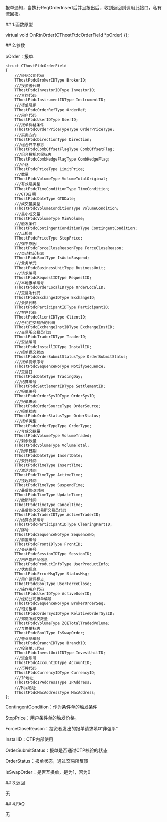 <p>报单通知，当执行ReqOrderInsert后并且报出后，收到返回则调用此接口，私有流回报。</p>
<span class="anchor" id="6f131697-8439-42f6-bea5-2363beea6c18"></span>
## 1.函数原型
<p>virtual void OnRtnOrder(CThostFtdcOrderField *pOrder) {};</p>
<span class="anchor" id="d16979c9-ca23-44f1-a037-5e982eec6d15"></span>
## 2.参数
<p>pOrder：报单</p>
<pre><code>struct CThostFtdcOrderField
{
    ///经纪公司代码
    TThostFtdcBrokerIDType BrokerID;
    ///投资者代码
    TThostFtdcInvestorIDType InvestorID;
    ///合约代码
    TThostFtdcInstrumentIDType InstrumentID;
    ///报单引用
    TThostFtdcOrderRefType OrderRef;
    ///用户代码
    TThostFtdcUserIDType UserID;
    ///报单价格条件
    TThostFtdcOrderPriceTypeType OrderPriceType;
    ///买卖方向
    TThostFtdcDirectionType Direction;
    ///组合开平标志
    TThostFtdcCombOffsetFlagType CombOffsetFlag;
    ///组合投机套保标志
    TThostFtdcCombHedgeFlagType CombHedgeFlag;
    ///价格
    TThostFtdcPriceType LimitPrice;
    ///数量
    TThostFtdcVolumeType VolumeTotalOriginal;
    ///有效期类型
    TThostFtdcTimeConditionType TimeCondition;
    ///GTD日期
    TThostFtdcDateType GTDDate;
    ///成交量类型
    TThostFtdcVolumeConditionType VolumeCondition;
    ///最小成交量
    TThostFtdcVolumeType MinVolume;
    ///触发条件
    TThostFtdcContingentConditionType ContingentCondition;
    ///止损价
    TThostFtdcPriceType StopPrice;
    ///强平原因
    TThostFtdcForceCloseReasonType ForceCloseReason;
    ///自动挂起标志
    TThostFtdcBoolType IsAutoSuspend;
    ///业务单元
    TThostFtdcBusinessUnitType BusinessUnit;
    ///请求编号
    TThostFtdcRequestIDType RequestID;
    ///本地报单编号
    TThostFtdcOrderLocalIDType OrderLocalID;
    ///交易所代码
    TThostFtdcExchangeIDType ExchangeID;
    ///会员代码
    TThostFtdcParticipantIDType ParticipantID;
    ///客户代码
    TThostFtdcClientIDType ClientID;
    ///合约在交易所的代码
    TThostFtdcExchangeInstIDType ExchangeInstID;
    ///交易所交易员代码
    TThostFtdcTraderIDType TraderID;
    ///安装编号
    TThostFtdcInstallIDType InstallID;
    ///报单提交状态
    TThostFtdcOrderSubmitStatusType OrderSubmitStatus;
    ///报单提示序号
    TThostFtdcSequenceNoType NotifySequence;
    ///交易日
    TThostFtdcDateType TradingDay;
    ///结算编号
    TThostFtdcSettlementIDType SettlementID;
    ///报单编号
    TThostFtdcOrderSysIDType OrderSysID;
    ///报单来源
    TThostFtdcOrderSourceType OrderSource;
    ///报单状态
    TThostFtdcOrderStatusType OrderStatus;
    ///报单类型
    TThostFtdcOrderTypeType OrderType;
    ///今成交数量
    TThostFtdcVolumeType VolumeTraded;
    ///剩余数量
    TThostFtdcVolumeType VolumeTotal;
    ///报单日期
    TThostFtdcDateType InsertDate;
    ///委托时间
    TThostFtdcTimeType InsertTime;
    ///激活时间
    TThostFtdcTimeType ActiveTime;
    ///挂起时间
    TThostFtdcTimeType SuspendTime;
    ///最后修改时间
    TThostFtdcTimeType UpdateTime;
    ///撤销时间
    TThostFtdcTimeType CancelTime;
    ///最后修改交易所交易员代码
    TThostFtdcTraderIDType ActiveTraderID;
    ///结算会员编号
    TThostFtdcParticipantIDType ClearingPartID;
    ///序号
    TThostFtdcSequenceNoType SequenceNo;
    ///前置编号
    TThostFtdcFrontIDType FrontID;
    ///会话编号
    TThostFtdcSessionIDType SessionID;
    ///用户端产品信息
    TThostFtdcProductInfoType UserProductInfo;
    ///状态信息
    TThostFtdcErrorMsgType StatusMsg;
    ///用户强评标志
    TThostFtdcBoolType UserForceClose;
    ///操作用户代码
    TThostFtdcUserIDType ActiveUserID;
    ///经纪公司报单编号
    TThostFtdcSequenceNoType BrokerOrderSeq;
    ///相关报单
    TThostFtdcOrderSysIDType RelativeOrderSysID;
    ///郑商所成交数量
    TThostFtdcVolumeType ZCETotalTradedVolume;
    ///互换单标志
    TThostFtdcBoolType IsSwapOrder;
    ///营业部编号
    TThostFtdcBranchIDType BranchID;
    ///投资单元代码
    TThostFtdcInvestUnitIDType InvestUnitID;
    ///资金账号
    TThostFtdcAccountIDType AccountID;
    ///币种代码
    TThostFtdcCurrencyIDType CurrencyID;
    ///IP地址
    TThostFtdcIPAddressType IPAddress;
    ///Mac地址
    TThostFtdcMacAddressType MacAddress;
};
</code></pre>
<p>ContingentCondition：作为条件单的触发条件</p>
<p>StopPrice：用户条件单的触发价格。</p>
<p>ForceCloseReason：投资者发出的报单请求填0“非强平”</p>
<p>InstallID：CTP内部使用</p>
<p>OrderSubmitStatus：报单是否通过CTP校验的状态</p>
<p>OrderStatus：报单状态，通过交易所反馈</p>
<p>IsSwapOrder：是否互换单，是为1，否为0</p>
<span class="anchor" id="03e2085f-7be6-4bab-8e2a-329c8f4b4c6f"></span>
## 3.返回
<p>无</p>
<span class="anchor" id="f41de45f-6bda-4a16-ad52-422b6edd34a4"></span>
## 4.FAQ
<p>无</p>
